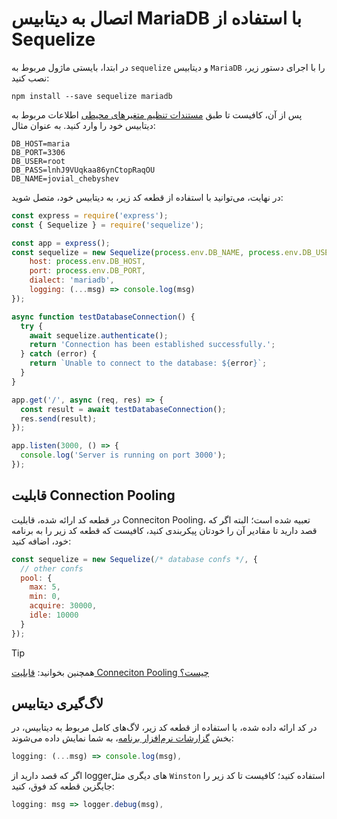 # اتصال به دیتابیس MariaDB با استفاده از Sequelize

در ابتدا، بایستی ماژول مربوط به `sequelize` و دیتابیس `MariaDB` را با اجرای دستور زیر، نصب کنید:

```
npm install --save sequelize mariadb 
```

پس از آن، کافیست تا طبق [مستندات تنظیم متغیرهای محیطی](../../../../details/envs.md) اطلاعات مربوط به دیتابیس خود را وارد کنید. به عنوان مثال:

```
DB_HOST=maria
DB_PORT=3306
DB_USER=root
DB_PASS=lnhJ9VUqkaa86ynCtopRaqOU
DB_NAME=jovial_chebyshev
```

در نهایت، می‌توانید با استفاده از قطعه کد زیر، به دیتابیس خود، متصل شوید:

```js
const express = require('express');
const { Sequelize } = require('sequelize');

const app = express();
const sequelize = new Sequelize(process.env.DB_NAME, process.env.DB_USER, process.env.DB_PASS, {
    host: process.env.DB_HOST,
    port: process.env.DB_PORT,
    dialect: 'mariadb',
    logging: (...msg) => console.log(msg)
}); 

async function testDatabaseConnection() {
  try {
    await sequelize.authenticate();
    return 'Connection has been established successfully.';
  } catch (error) {
    return `Unable to connect to the database: ${error}`;
  }
}

app.get('/', async (req, res) => {
  const result = await testDatabaseConnection();
  res.send(result);
});

app.listen(3000, () => {
  console.log('Server is running on port 3000');
});
```

## قابلیت Connection Pooling

در قطعه کد ارائه شده، قابلیت Conneciton Pooling، تعبیه شده است؛ البته اگر که قصد دارید تا مقادیر آن را خودتان پیکربندی کنید، کافیست که قطعه کد زیر را به برنامه خود، اضافه کنید:

```js
const sequelize = new Sequelize(/* database confs */, {
  // other confs
  pool: {
    max: 5,
    min: 0,
    acquire: 30000,
    idle: 10000
  }
});
```

> [!TIP]
> همچنین بخوانید: [قابلیت Conneciton Pooling چیست؟](../../../../../dbaas/details/connection-pool.md)

## لاگ‌گیری دیتابیس

در کد ارائه داده شده، با استفاده از قطعه کد زیر، لاگ‌های کامل مربوط به دیتابیس، در بخش [گزارشات نرم‌افزار برنامه](../../../../../details/observations/software.md)، به شما نمایش داده می‌شوند:

```js
logging: (...msg) => console.log(msg),
```

اگر که قصد دارید از loggerهای دیگری مثل `Winston` استفاده کنید؛ کافیست تا کد زیر را جایگزین قطعه کد فوق، کنید:

```js
logging: msg => logger.debug(msg),
```







